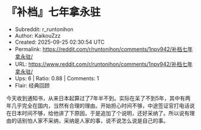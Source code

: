 # 『补档』七年拿永驻

- Subreddit: r_runtonihon
- Author: KaikouZzz
- Created: 2025-09-25 02:30:54 UTC
- Permalink: https://reddit.com/r/runtonihon/comments/1npv942/补档七年拿永驻/
- URL: https://www.reddit.com/r/runtonihon/comments/1npv942/补档七年拿永驻/
- Ups: 6 | Ratio: 0.88 | Comments: 1
- Flair: 经典回顾


今天收到通知书，从来日本起算过了7年半不到。实际在呆了不到5年，其中有两年几乎完全在国内，当然有合理的理由。开始担心时间不够，中途签证官打电话说在日本时间不够，给他讲了下原因，于是追加了个说明，还好采纳了。所以说有理由的话别怕人家不采纳，采纳是人家的事，说不说怎么说是自己的事。

